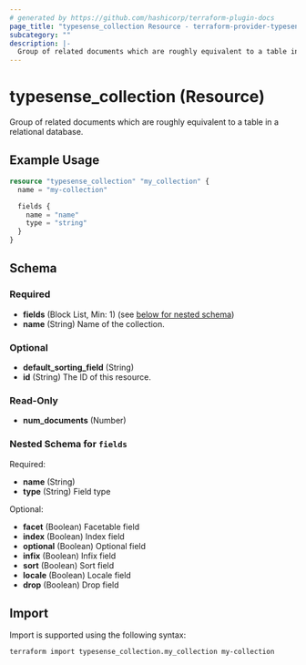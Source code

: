 ```yaml
---
# generated by https://github.com/hashicorp/terraform-plugin-docs
page_title: "typesense_collection Resource - terraform-provider-typesense"
subcategory: ""
description: |-
  Group of related documents which are roughly equivalent to a table in a relational database.
---
```


# typesense_collection (Resource)

Group of related documents which are roughly equivalent to a table in a relational database.

## Example Usage

```terraform
resource "typesense_collection" "my_collection" {
  name = "my-collection"

  fields {
    name = "name"
    type = "string"
  }
}
```

<!-- schema generated by tfplugindocs -->
## Schema

### Required

- **fields** (Block List, Min: 1) (see [below for nested schema](#nestedblock--fields))
- **name** (String) Name of the collection.

### Optional

- **default_sorting_field** (String)
- **id** (String) The ID of this resource.

### Read-Only

- **num_documents** (Number)

<a id="nestedblock--fields"></a>
### Nested Schema for `fields`

Required:

- **name** (String)
- **type** (String) Field type

Optional:

- **facet** (Boolean) Facetable field
- **index** (Boolean) Index field
- **optional** (Boolean) Optional field
- **infix** (Boolean) Infix field
- **sort** (Boolean) Sort field
- **locale** (Boolean) Locale field
- **drop** (Boolean) Drop field

## Import

Import is supported using the following syntax:

```shell
terraform import typesense_collection.my_collection my-collection
```
